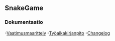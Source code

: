 ## SnakeGame

### Dokumentaatio

-[Vaatimusmaarittely](https://github.com/sannilatvala/ot-harjoitustyo/blob/main/dokumentaatio/vaatimusmaarittely.md)
-[Työaikakirjanpito](https://github.com/sannilatvala/ot-harjoitustyo/blob/main/dokumentaatio/tyoaikakirjanpito.md)
-[Changelog](https://github.com/sannilatvala/ot-harjoitustyo/blob/main/dokumentaatio/changelog.md)
